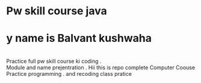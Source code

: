 # Pw skill course java
 <h1><b>y name is Balvant kushwaha</b> </h1><br>
Practice full pw skill course ki coding .<br>
Module and name prejentration .
Hii this is repo complete Computer Coouse Practice programming .
and recoding class pratice 




